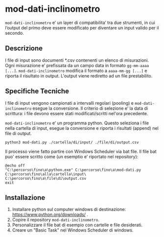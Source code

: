 # mod-dati-inclinometro

`mod-dati-inclinometro` e’ un layer di compatibilita’ tra due strumenti, in cui l’output del primo deve essere modificato per diventare un input valido per il secondo.

## Descrizione
I file di input sono documenti *.csv contenenti un elenco di misurazioni. Ogni misurazione e’ prefissata da un campo data in formato `gg-mm-aaaa [...]`.  `mod-dati-inclinometro` modifica il formato a `aaaa-mm-gg [...]` e riporta il risultato in output. L'output viene rediretto ad un file prestabilito.

## Specifiche Tecniche
I file di input vengono campionati a intervalli regolari (pooling) e `mod-dati-inclinometro` esegue la conversione. Il criterio di selezione e’ la data di scrittura: i file devono essere stati modificati/scritti nel'ora precedente.

`mod-dati-inclinometro` e’ un programma python. Questo seleziona i file nella cartella di input, esegue la conversione e riporta i risultati (append) nel file di output.

```
python3 mod-dati.py ./cartella/di/input/ ./file/di/output.csv
```

Il processo viene fatto partire con Windows Scheduler via bat file. Il file bat puo' essere scritto come (un esemptio e' riportato nel repository):

```
@echo off
"C:\percorso\fino\a\python.exe" C:\percorso\fino\a\mod-dati.py C:\percorso\fino\alla\cartella\input\ C:\percorso\fino\a\file\di\output.csv
exit
```


## Installazione

1. Installare python sul computer windows di destinazione: https://www.python.org/downloads/ .
2. Copire il repository `mod-dati-inclinometro`.
3. Personalizzare il file bat di esempio con cartelle e file desiderati.
4. Creare un "Basic Task" nel Windows Scheduler di windows.
